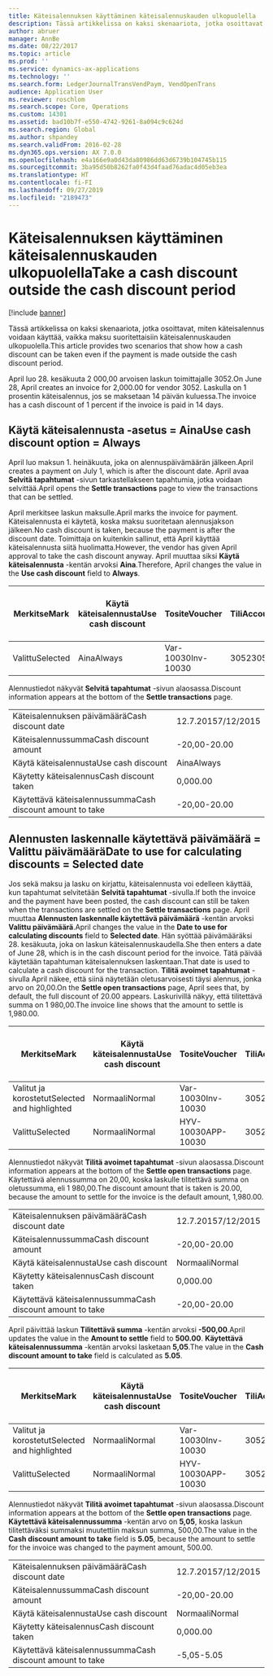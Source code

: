 ```yaml
---
title: Käteisalennuksen käyttäminen käteisalennuskauden ulkopuolella
description: Tässä artikkelissa on kaksi skenaariota, jotka osoittavat, miten käteisalennus voidaan käyttää, vaikka maksu suoritettaisiin käteisalennuskauden ulkopuolella.
author: abruer
manager: AnnBe
ms.date: 08/22/2017
ms.topic: article
ms.prod: ''
ms.service: dynamics-ax-applications
ms.technology: ''
ms.search.form: LedgerJournalTransVendPaym, VendOpenTrans
audience: Application User
ms.reviewer: roschlom
ms.search.scope: Core, Operations
ms.custom: 14301
ms.assetid: bad10b7f-e550-4742-9261-8a094c9c624d
ms.search.region: Global
ms.author: shpandey
ms.search.validFrom: 2016-02-28
ms.dyn365.ops.version: AX 7.0.0
ms.openlocfilehash: e4a166e9a0d43da80986dd63d6739b104745b115
ms.sourcegitcommit: 3ba95d50b8262fa0f43d4faad76adac4d05eb3ea
ms.translationtype: HT
ms.contentlocale: fi-FI
ms.lasthandoff: 09/27/2019
ms.locfileid: "2189473"
---
```

# <a name="take-a-cash-discount-outside-the-cash-discount-period"></a><span data-ttu-id="fc31f-103">Käteisalennuksen käyttäminen käteisalennuskauden ulkopuolella</span><span class="sxs-lookup"><span data-stu-id="fc31f-103">Take a cash discount outside the cash discount period</span></span>

[!include [banner](../includes/banner.md)]

<span data-ttu-id="fc31f-104">Tässä artikkelissa on kaksi skenaariota, jotka osoittavat, miten käteisalennus voidaan käyttää, vaikka maksu suoritettaisiin käteisalennuskauden ulkopuolella.</span><span class="sxs-lookup"><span data-stu-id="fc31f-104">This article provides two scenarios that show how a cash discount can be taken even if the payment is made outside the cash discount period.</span></span>

<span data-ttu-id="fc31f-105">April luo 28. kesäkuuta 2 000,00 arvoisen laskun toimittajalle 3052.</span><span class="sxs-lookup"><span data-stu-id="fc31f-105">On June 28, April creates an invoice for 2,000.00 for vendor 3052.</span></span> <span data-ttu-id="fc31f-106">Laskulla on 1 prosentin käteisalennus, jos se maksetaan 14 päivän kuluessa.</span><span class="sxs-lookup"><span data-stu-id="fc31f-106">The invoice has a cash discount of 1 percent if the invoice is paid in 14 days.</span></span>

## <a name="use-cash-discount-option--always"></a><span data-ttu-id="fc31f-107">Käytä käteisalennusta -asetus = Aina</span><span class="sxs-lookup"><span data-stu-id="fc31f-107">Use cash discount option = Always</span></span>
<span data-ttu-id="fc31f-108">April luo maksun 1. heinäkuuta, joka on alennuspäivämäärän jälkeen.</span><span class="sxs-lookup"><span data-stu-id="fc31f-108">April creates a payment on July 1, which is after the discount date.</span></span> <span data-ttu-id="fc31f-109">April avaa **Selvitä tapahtumat** -sivun tarkastellakseen tapahtumia, jotka voidaan selvittää.</span><span class="sxs-lookup"><span data-stu-id="fc31f-109">April opens the **Settle transactions** page to view the transactions that can be settled.</span></span> 

<span data-ttu-id="fc31f-110">April merkitsee laskun maksulle.</span><span class="sxs-lookup"><span data-stu-id="fc31f-110">April marks the invoice for payment.</span></span> <span data-ttu-id="fc31f-111">Käteisalennusta ei käytetä, koska maksu suoritetaan alennusjakson jälkeen.</span><span class="sxs-lookup"><span data-stu-id="fc31f-111">No cash discount is taken, because the payment is after the discount date.</span></span> <span data-ttu-id="fc31f-112">Toimittaja on kuitenkin sallinut, että April käyttää käteisalennusta siitä huolimatta.</span><span class="sxs-lookup"><span data-stu-id="fc31f-112">However, the vendor has given April approval to take the cash discount anyway.</span></span> <span data-ttu-id="fc31f-113">April muuttaa siksi **Käytä käteisalennusta** -kentän arvoksi **Aina**.</span><span class="sxs-lookup"><span data-stu-id="fc31f-113">Therefore, April changes the value in the **Use cash discount** field to **Always**.</span></span>

| <span data-ttu-id="fc31f-114">Merkitse</span><span class="sxs-lookup"><span data-stu-id="fc31f-114">Mark</span></span>     | <span data-ttu-id="fc31f-115">Käytä käteisalennusta</span><span class="sxs-lookup"><span data-stu-id="fc31f-115">Use cash discount</span></span> | <span data-ttu-id="fc31f-116">Tosite</span><span class="sxs-lookup"><span data-stu-id="fc31f-116">Voucher</span></span>   | <span data-ttu-id="fc31f-117">Tili</span><span class="sxs-lookup"><span data-stu-id="fc31f-117">Account</span></span> | <span data-ttu-id="fc31f-118">Käteisalennuksen päivämäärä</span><span class="sxs-lookup"><span data-stu-id="fc31f-118">Cash discount date</span></span> | <span data-ttu-id="fc31f-119">Eräpäivä</span><span class="sxs-lookup"><span data-stu-id="fc31f-119">Due date</span></span>  | <span data-ttu-id="fc31f-120">Lasku</span><span class="sxs-lookup"><span data-stu-id="fc31f-120">Invoice</span></span> | <span data-ttu-id="fc31f-121">Summa tapahtuman valuuttana</span><span class="sxs-lookup"><span data-stu-id="fc31f-121">Amount in transaction currency</span></span> | <span data-ttu-id="fc31f-122">Valuutta</span><span class="sxs-lookup"><span data-stu-id="fc31f-122">Currency</span></span> | <span data-ttu-id="fc31f-123">Täsmäytettävä summa</span><span class="sxs-lookup"><span data-stu-id="fc31f-123">Amount to settle</span></span> |
|----------|-------------------|-----------|---------|--------------------|-----------|---------|--------------------------------|----------|------------------|
| <span data-ttu-id="fc31f-124">Valittu</span><span class="sxs-lookup"><span data-stu-id="fc31f-124">Selected</span></span> | <span data-ttu-id="fc31f-125">Aina</span><span class="sxs-lookup"><span data-stu-id="fc31f-125">Always</span></span>            | <span data-ttu-id="fc31f-126">Var-10030</span><span class="sxs-lookup"><span data-stu-id="fc31f-126">Inv-10030</span></span> | <span data-ttu-id="fc31f-127">3052</span><span class="sxs-lookup"><span data-stu-id="fc31f-127">3052</span></span>    | <span data-ttu-id="fc31f-128">28.6.2015</span><span class="sxs-lookup"><span data-stu-id="fc31f-128">6/28/2015</span></span>          | <span data-ttu-id="fc31f-129">12.7.2015</span><span class="sxs-lookup"><span data-stu-id="fc31f-129">7/12/2015</span></span> | <span data-ttu-id="fc31f-130">10030</span><span class="sxs-lookup"><span data-stu-id="fc31f-130">10030</span></span>   | <span data-ttu-id="fc31f-131">-2 000,00</span><span class="sxs-lookup"><span data-stu-id="fc31f-131">-2,000.00</span></span>                      | <span data-ttu-id="fc31f-132">USD</span><span class="sxs-lookup"><span data-stu-id="fc31f-132">USD</span></span>      | <span data-ttu-id="fc31f-133">-1 980,00</span><span class="sxs-lookup"><span data-stu-id="fc31f-133">-1,980.00</span></span>        |

<span data-ttu-id="fc31f-134">Alennustiedot näkyvät **Selvitä tapahtumat** -sivun alaosassa.</span><span class="sxs-lookup"><span data-stu-id="fc31f-134">Discount information appears at the bottom of the **Settle transactions** page.</span></span>

|                              |           |
|------------------------------|-----------|
| <span data-ttu-id="fc31f-135">Käteisalennuksen päivämäärä</span><span class="sxs-lookup"><span data-stu-id="fc31f-135">Cash discount date</span></span>           | <span data-ttu-id="fc31f-136">12.7.2015</span><span class="sxs-lookup"><span data-stu-id="fc31f-136">7/12/2015</span></span> |
| <span data-ttu-id="fc31f-137">Käteisalennussumma</span><span class="sxs-lookup"><span data-stu-id="fc31f-137">Cash discount amount</span></span>         | <span data-ttu-id="fc31f-138">-20,00</span><span class="sxs-lookup"><span data-stu-id="fc31f-138">-20.00</span></span>    |
| <span data-ttu-id="fc31f-139">Käytä käteisalennusta</span><span class="sxs-lookup"><span data-stu-id="fc31f-139">Use cash discount</span></span>            | <span data-ttu-id="fc31f-140">Aina</span><span class="sxs-lookup"><span data-stu-id="fc31f-140">Always</span></span>    |
| <span data-ttu-id="fc31f-141">Käytetty käteisalennus</span><span class="sxs-lookup"><span data-stu-id="fc31f-141">Cash discount taken</span></span>          | <span data-ttu-id="fc31f-142">0,00</span><span class="sxs-lookup"><span data-stu-id="fc31f-142">0.00</span></span>      |
| <span data-ttu-id="fc31f-143">Käytettävä käteisalennussumma</span><span class="sxs-lookup"><span data-stu-id="fc31f-143">Cash discount amount to take</span></span> | <span data-ttu-id="fc31f-144">-20,00</span><span class="sxs-lookup"><span data-stu-id="fc31f-144">-20.00</span></span>    |

## <a name="date-to-use-for-calculating-discounts--selected-date"></a><span data-ttu-id="fc31f-145">Alennusten laskennalle käytettävä päivämäärä = Valittu päivämäärä</span><span class="sxs-lookup"><span data-stu-id="fc31f-145">Date to use for calculating discounts = Selected date</span></span>
<span data-ttu-id="fc31f-146">Jos sekä maksu ja lasku on kirjattu, käteisalennusta voi edelleen käyttää, kun tapahtumat selvitetään **Selvitä tapahtumat** -sivulla.</span><span class="sxs-lookup"><span data-stu-id="fc31f-146">If both the invoice and the payment have been posted, the cash discount can still be taken when the transactions are settled on the **Settle transactions** page.</span></span> <span data-ttu-id="fc31f-147">April muuttaa **Alennusten laskennalle käytettävä päivämäärä** -kentän arvoksi **Valittu päivämäärä**.</span><span class="sxs-lookup"><span data-stu-id="fc31f-147">April changes the value in the **Date to use for calculating discounts** field to **Selected date**.</span></span> <span data-ttu-id="fc31f-148">Hän syöttää päivämääräksi 28. kesäkuuta, joka on laskun käteisalennuskaudella.</span><span class="sxs-lookup"><span data-stu-id="fc31f-148">She then enters a date of June 28, which is in the cash discount period for the invoice.</span></span> <span data-ttu-id="fc31f-149">Tätä päivää käytetään tapahtuman käteisalennuksen laskentaan.</span><span class="sxs-lookup"><span data-stu-id="fc31f-149">That date is used to calculate a cash discount for the transaction.</span></span> <span data-ttu-id="fc31f-150">**Tilitä avoimet tapahtumat** -sivulla April näkee, että siinä näytetään oletusarvoisesti täysi alennus, jonka arvo on 20,00.</span><span class="sxs-lookup"><span data-stu-id="fc31f-150">On the **Settle open transactions** page, April sees that, by default, the full discount of 20.00 appears.</span></span> <span data-ttu-id="fc31f-151">Laskurivillä näkyy, että tilitettävä summa on 1 980,00.</span><span class="sxs-lookup"><span data-stu-id="fc31f-151">The invoice line shows that the amount to settle is 1,980.00.</span></span>

| <span data-ttu-id="fc31f-152">Merkitse</span><span class="sxs-lookup"><span data-stu-id="fc31f-152">Mark</span></span>                     | <span data-ttu-id="fc31f-153">Käytä käteisalennusta</span><span class="sxs-lookup"><span data-stu-id="fc31f-153">Use cash discount</span></span> | <span data-ttu-id="fc31f-154">Tosite</span><span class="sxs-lookup"><span data-stu-id="fc31f-154">Voucher</span></span>   | <span data-ttu-id="fc31f-155">Tili</span><span class="sxs-lookup"><span data-stu-id="fc31f-155">Account</span></span> | <span data-ttu-id="fc31f-156">Käteisalennuksen päivämäärä</span><span class="sxs-lookup"><span data-stu-id="fc31f-156">Cash discount date</span></span> | <span data-ttu-id="fc31f-157">Eräpäivä</span><span class="sxs-lookup"><span data-stu-id="fc31f-157">Due date</span></span>  | <span data-ttu-id="fc31f-158">Lasku</span><span class="sxs-lookup"><span data-stu-id="fc31f-158">Invoice</span></span> | <span data-ttu-id="fc31f-159">Summa tapahtuman valuuttana</span><span class="sxs-lookup"><span data-stu-id="fc31f-159">Amount in transaction currency</span></span> | <span data-ttu-id="fc31f-160">Valuutta</span><span class="sxs-lookup"><span data-stu-id="fc31f-160">Currency</span></span> | <span data-ttu-id="fc31f-161">Täsmäytettävä summa</span><span class="sxs-lookup"><span data-stu-id="fc31f-161">Amount to settle</span></span> |
|--------------------------|-------------------|-----------|---------|--------------------|-----------|---------|--------------------------------|----------|------------------|
| <span data-ttu-id="fc31f-162">Valitut ja korostetut</span><span class="sxs-lookup"><span data-stu-id="fc31f-162">Selected and highlighted</span></span> | <span data-ttu-id="fc31f-163">Normaali</span><span class="sxs-lookup"><span data-stu-id="fc31f-163">Normal</span></span>            | <span data-ttu-id="fc31f-164">Var-10030</span><span class="sxs-lookup"><span data-stu-id="fc31f-164">Inv-10030</span></span> | <span data-ttu-id="fc31f-165">3052</span><span class="sxs-lookup"><span data-stu-id="fc31f-165">3052</span></span>    | <span data-ttu-id="fc31f-166">28.6.2015</span><span class="sxs-lookup"><span data-stu-id="fc31f-166">6/28/2015</span></span>          | <span data-ttu-id="fc31f-167">12.7.2015</span><span class="sxs-lookup"><span data-stu-id="fc31f-167">7/12/2015</span></span> | <span data-ttu-id="fc31f-168">10030</span><span class="sxs-lookup"><span data-stu-id="fc31f-168">10030</span></span>   | <span data-ttu-id="fc31f-169">-2 000,00</span><span class="sxs-lookup"><span data-stu-id="fc31f-169">-2,000.00</span></span>                      | <span data-ttu-id="fc31f-170">USD</span><span class="sxs-lookup"><span data-stu-id="fc31f-170">USD</span></span>      | <span data-ttu-id="fc31f-171">-1 980,00</span><span class="sxs-lookup"><span data-stu-id="fc31f-171">-1,980.00</span></span>        |
| <span data-ttu-id="fc31f-172">Valittu</span><span class="sxs-lookup"><span data-stu-id="fc31f-172">Selected</span></span>                 | <span data-ttu-id="fc31f-173">Normaali</span><span class="sxs-lookup"><span data-stu-id="fc31f-173">Normal</span></span>            | <span data-ttu-id="fc31f-174">HYV-10030</span><span class="sxs-lookup"><span data-stu-id="fc31f-174">APP-10030</span></span> | <span data-ttu-id="fc31f-175">3052</span><span class="sxs-lookup"><span data-stu-id="fc31f-175">3052</span></span>    | <span data-ttu-id="fc31f-176">15.7.2015</span><span class="sxs-lookup"><span data-stu-id="fc31f-176">7/15/2015</span></span>          | <span data-ttu-id="fc31f-177">15.7.2015</span><span class="sxs-lookup"><span data-stu-id="fc31f-177">7/15/2015</span></span> |         | <span data-ttu-id="fc31f-178">500,00</span><span class="sxs-lookup"><span data-stu-id="fc31f-178">500.00</span></span>                         | <span data-ttu-id="fc31f-179">USD</span><span class="sxs-lookup"><span data-stu-id="fc31f-179">USD</span></span>      | <span data-ttu-id="fc31f-180">500,00</span><span class="sxs-lookup"><span data-stu-id="fc31f-180">500.00</span></span>           |

<span data-ttu-id="fc31f-181">Alennustiedot näkyvät **Tilitä avoimet tapahtumat** -sivun alaosassa.</span><span class="sxs-lookup"><span data-stu-id="fc31f-181">Discount information appears at the bottom of the **Settle open transactions** page.</span></span> <span data-ttu-id="fc31f-182">Käytettävä alennussumma on 20,00, koska laskulle tilitettävä summa on oletussumma, eli 1 980,00.</span><span class="sxs-lookup"><span data-stu-id="fc31f-182">The discount amount that is taken is 20.00, because the amount to settle for the invoice is the default amount, 1,980.00.</span></span>

|                              |           |
|------------------------------|-----------|
| <span data-ttu-id="fc31f-183">Käteisalennuksen päivämäärä</span><span class="sxs-lookup"><span data-stu-id="fc31f-183">Cash discount date</span></span>           | <span data-ttu-id="fc31f-184">12.7.2015</span><span class="sxs-lookup"><span data-stu-id="fc31f-184">7/12/2015</span></span> |
| <span data-ttu-id="fc31f-185">Käteisalennussumma</span><span class="sxs-lookup"><span data-stu-id="fc31f-185">Cash discount amount</span></span>         | <span data-ttu-id="fc31f-186">-20,00</span><span class="sxs-lookup"><span data-stu-id="fc31f-186">-20.00</span></span>    |
| <span data-ttu-id="fc31f-187">Käytä käteisalennusta</span><span class="sxs-lookup"><span data-stu-id="fc31f-187">Use cash discount</span></span>            | <span data-ttu-id="fc31f-188">Normaali</span><span class="sxs-lookup"><span data-stu-id="fc31f-188">Normal</span></span>    |
| <span data-ttu-id="fc31f-189">Käytetty käteisalennus</span><span class="sxs-lookup"><span data-stu-id="fc31f-189">Cash discount taken</span></span>          | <span data-ttu-id="fc31f-190">0,00</span><span class="sxs-lookup"><span data-stu-id="fc31f-190">0.00</span></span>      |
| <span data-ttu-id="fc31f-191">Käytettävä käteisalennussumma</span><span class="sxs-lookup"><span data-stu-id="fc31f-191">Cash discount amount to take</span></span> | <span data-ttu-id="fc31f-192">-20,00</span><span class="sxs-lookup"><span data-stu-id="fc31f-192">-20.00</span></span>    |

<span data-ttu-id="fc31f-193">April päivittää laskun **Tilitettävä summa** -kentän arvoksi **-500,00**.</span><span class="sxs-lookup"><span data-stu-id="fc31f-193">April updates the value in the **Amount to settle** field to **500.00**.</span></span> <span data-ttu-id="fc31f-194">**Käytettävä käteisalennussumma** -kentän arvoksi lasketaan **5,05**.</span><span class="sxs-lookup"><span data-stu-id="fc31f-194">The value in the **Cash discount amount to take** field is calculated as **5.05**.</span></span>

| <span data-ttu-id="fc31f-195">Merkitse</span><span class="sxs-lookup"><span data-stu-id="fc31f-195">Mark</span></span>                     | <span data-ttu-id="fc31f-196">Käytä käteisalennusta</span><span class="sxs-lookup"><span data-stu-id="fc31f-196">Use cash discount</span></span> | <span data-ttu-id="fc31f-197">Tosite</span><span class="sxs-lookup"><span data-stu-id="fc31f-197">Voucher</span></span>   | <span data-ttu-id="fc31f-198">Tili</span><span class="sxs-lookup"><span data-stu-id="fc31f-198">Account</span></span> | <span data-ttu-id="fc31f-199">Päivämäärä</span><span class="sxs-lookup"><span data-stu-id="fc31f-199">Date</span></span>      | <span data-ttu-id="fc31f-200">Eräpäivä</span><span class="sxs-lookup"><span data-stu-id="fc31f-200">Due date</span></span>  | <span data-ttu-id="fc31f-201">Lasku</span><span class="sxs-lookup"><span data-stu-id="fc31f-201">Invoice</span></span> | <span data-ttu-id="fc31f-202">Summa tapahtuman valuuttana</span><span class="sxs-lookup"><span data-stu-id="fc31f-202">Amount in transaction currency</span></span> | <span data-ttu-id="fc31f-203">Valuutta</span><span class="sxs-lookup"><span data-stu-id="fc31f-203">Currency</span></span> | <span data-ttu-id="fc31f-204">Täsmäytettävä summa</span><span class="sxs-lookup"><span data-stu-id="fc31f-204">Amount to settle</span></span> |
|--------------------------|-------------------|-----------|---------|-----------|-----------|---------|--------------------------------|----------|------------------|
| <span data-ttu-id="fc31f-205">Valitut ja korostetut</span><span class="sxs-lookup"><span data-stu-id="fc31f-205">Selected and highlighted</span></span> | <span data-ttu-id="fc31f-206">Normaali</span><span class="sxs-lookup"><span data-stu-id="fc31f-206">Normal</span></span>            | <span data-ttu-id="fc31f-207">Var-10030</span><span class="sxs-lookup"><span data-stu-id="fc31f-207">Inv-10030</span></span> | <span data-ttu-id="fc31f-208">3052</span><span class="sxs-lookup"><span data-stu-id="fc31f-208">3052</span></span>    | <span data-ttu-id="fc31f-209">28.6.2015</span><span class="sxs-lookup"><span data-stu-id="fc31f-209">6/28/2015</span></span> | <span data-ttu-id="fc31f-210">12.7.2015</span><span class="sxs-lookup"><span data-stu-id="fc31f-210">7/12/2015</span></span> | <span data-ttu-id="fc31f-211">10030</span><span class="sxs-lookup"><span data-stu-id="fc31f-211">10030</span></span>   | <span data-ttu-id="fc31f-212">2 000,00</span><span class="sxs-lookup"><span data-stu-id="fc31f-212">2,000.00</span></span>                       | <span data-ttu-id="fc31f-213">USD</span><span class="sxs-lookup"><span data-stu-id="fc31f-213">USD</span></span>      | <span data-ttu-id="fc31f-214">-500,00</span><span class="sxs-lookup"><span data-stu-id="fc31f-214">-500.00</span></span>          |
| <span data-ttu-id="fc31f-215">Valittu</span><span class="sxs-lookup"><span data-stu-id="fc31f-215">Selected</span></span>                 | <span data-ttu-id="fc31f-216">Normaali</span><span class="sxs-lookup"><span data-stu-id="fc31f-216">Normal</span></span>            | <span data-ttu-id="fc31f-217">HYV-10030</span><span class="sxs-lookup"><span data-stu-id="fc31f-217">APP-10030</span></span> | <span data-ttu-id="fc31f-218">3052</span><span class="sxs-lookup"><span data-stu-id="fc31f-218">3052</span></span>    | <span data-ttu-id="fc31f-219">15.7.2015</span><span class="sxs-lookup"><span data-stu-id="fc31f-219">7/15/2015</span></span> | <span data-ttu-id="fc31f-220">15.7.2015</span><span class="sxs-lookup"><span data-stu-id="fc31f-220">7/15/2015</span></span> |         | <span data-ttu-id="fc31f-221">500,00</span><span class="sxs-lookup"><span data-stu-id="fc31f-221">500.00</span></span>                         | <span data-ttu-id="fc31f-222">USD</span><span class="sxs-lookup"><span data-stu-id="fc31f-222">USD</span></span>      | <span data-ttu-id="fc31f-223">500,00</span><span class="sxs-lookup"><span data-stu-id="fc31f-223">500.00</span></span>           |

<span data-ttu-id="fc31f-224">Alennustiedot näkyvät **Tilitä avoimet tapahtumat** -sivun alaosassa.</span><span class="sxs-lookup"><span data-stu-id="fc31f-224">Discount information appears at the bottom of the **Settle open transactions** page.</span></span> <span data-ttu-id="fc31f-225">**Käytettävä käteisalennussumma** -kentän arvo on **5,05**, koska laskun tilitettäväksi summaksi muutettiin maksun summa, 500,00.</span><span class="sxs-lookup"><span data-stu-id="fc31f-225">The value in the **Cash discount amount to take** field is **5.05**, because the amount to settle for the invoice was changed to the payment amount, 500.00.</span></span>

|                              |           |
|------------------------------|-----------|
| <span data-ttu-id="fc31f-226">Käteisalennuksen päivämäärä</span><span class="sxs-lookup"><span data-stu-id="fc31f-226">Cash discount date</span></span>           | <span data-ttu-id="fc31f-227">12.7.2015</span><span class="sxs-lookup"><span data-stu-id="fc31f-227">7/12/2015</span></span> |
| <span data-ttu-id="fc31f-228">Käteisalennussumma</span><span class="sxs-lookup"><span data-stu-id="fc31f-228">Cash discount amount</span></span>         | <span data-ttu-id="fc31f-229">-20,00</span><span class="sxs-lookup"><span data-stu-id="fc31f-229">-20.00</span></span>    |
| <span data-ttu-id="fc31f-230">Käytä käteisalennusta</span><span class="sxs-lookup"><span data-stu-id="fc31f-230">Use cash discount</span></span>            | <span data-ttu-id="fc31f-231">Normaali</span><span class="sxs-lookup"><span data-stu-id="fc31f-231">Normal</span></span>    |
| <span data-ttu-id="fc31f-232">Käytetty käteisalennus</span><span class="sxs-lookup"><span data-stu-id="fc31f-232">Cash discount taken</span></span>          | <span data-ttu-id="fc31f-233">0,00</span><span class="sxs-lookup"><span data-stu-id="fc31f-233">0.00</span></span>      |
| <span data-ttu-id="fc31f-234">Käytettävä käteisalennussumma</span><span class="sxs-lookup"><span data-stu-id="fc31f-234">Cash discount amount to take</span></span> | <span data-ttu-id="fc31f-235">-5,05</span><span class="sxs-lookup"><span data-stu-id="fc31f-235">-5.05</span></span>     |





